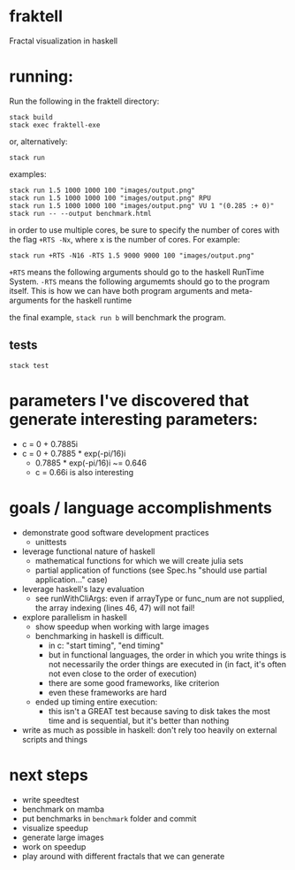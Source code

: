 # fraktell
Fractal visualization in haskell

# running:
Run the following in the fraktell directory:

    stack build
    stack exec fraktell-exe

or, alternatively:

    stack run

examples:

    stack run 1.5 1000 1000 100 "images/output.png"
    stack run 1.5 1000 1000 100 "images/output.png" RPU
    stack run 1.5 1000 1000 100 "images/output.png" VU 1 "(0.285 :+ 0)"
    stack run -- --output benchmark.html

in order to use multiple cores, be sure to specify the number of cores with the
flag `+RTS -Nx`, where x is the number of cores. For example:

    stack run +RTS -N16 -RTS 1.5 9000 9000 100 "images/output.png"

`+RTS` means the following arguments should go to the haskell RunTime System.
`-RTS` means the following argumemts should go to the program itself. This is
how we can have both program arguments and meta-arguments for the haskell
runtime

the final example, `stack run b` will benchmark the program.

## tests
    stack test

# parameters I've discovered that generate interesting parameters:
 * c = 0 + 0.7885i
 * c = 0 + 0.7885 * exp(-pi/16)i
   * 0.7885 * exp(-pi/16)i ~= 0.646
   * c = 0.66i is also interesting

# goals / language accomplishments
 * demonstrate good software development practices
   * unittests
 * leverage functional nature of haskell
   * mathematical functions for which we will create julia sets
   * partial application of functions (see Spec.hs "should use partial
     application..." case)
 * leverage haskell's lazy evaluation
   * see runWithCliArgs: even if arrayType or func_num are not supplied, the
     array indexing (lines 46, 47) will not fail!
 * explore parallelism in haskell
   * show speedup when working with large images
   * benchmarking in haskell is difficult.
     * in c: "start timing", "end timing"
     * but in functional languages, the order in which you write things is not
       necessarily the order things are executed in (in fact, it's often not
       even close to the order of execution)
     * there are some good frameworks, like criterion
     * even these frameworks are hard
   * ended up timing entire execution:
     * this isn't a GREAT test because saving to disk takes the most time and
       is sequential, but it's better than nothing
 * write as much as possible in haskell: don't rely too heavily on external
   scripts and things

# next steps
 * write speedtest
 * benchmark on mamba
 * put benchmarks in `benchmark` folder and commit
 * visualize speedup
 * generate large images
 * work on speedup
 * play around with different fractals that we can generate
